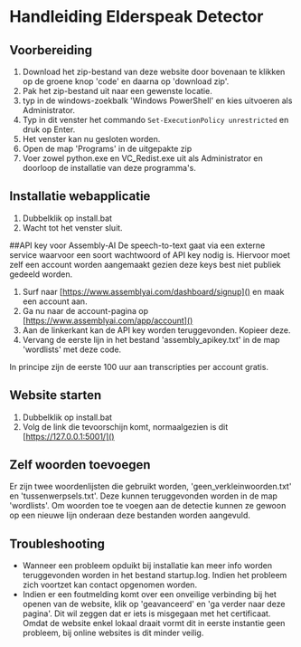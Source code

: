 # Handleiding Elderspeak Detector

## Voorbereiding


1. Download het zip-bestand van deze website door bovenaan te klikken op de groene knop 'code' en daarna op 'download zip'.
2. Pak het zip-bestand uit naar een gewenste locatie.
3. typ in de windows-zoekbalk 'Windows PowerShell' en kies uitvoeren als Administrator.
4. Typ in dit venster het commando ```Set-ExecutionPolicy unrestricted``` en druk op Enter.
5. Het venster kan nu gesloten worden.
6. Open de map 'Programs' in de uitgepakte zip
7. Voer zowel python.exe en VC_Redist.exe uit als Administrator en doorloop de installatie van deze programma's.

## Installatie webapplicatie

1. Dubbelklik op install.bat
2. Wacht tot het venster sluit.

##API key voor Assembly-AI
De speech-to-text gaat via een externe service waarvoor een soort wachtwoord of API key nodig is.
Hiervoor moet zelf een account worden aangemaakt gezien deze keys best niet publiek gedeeld worden.

1. Surf naar [https://www.assemblyai.com/dashboard/signup]() en maak een account aan.
2. Ga nu naar de account-pagina op [https://www.assemblyai.com/app/account]()
3. Aan de linkerkant kan de API key worden teruggevonden. Kopieer deze.
4. Vervang de eerste lijn in het bestand 'assembly_apikey.txt' in de map 'wordlists' met deze code.

In principe zijn de eerste 100 uur aan transcripties per account gratis.

## Website starten

1. Dubbelklik op install.bat
2. Volg de link die tevoorschijn komt, normaalgezien is dit [https://127.0.0.1:5001/]()

## Zelf woorden toevoegen

Er zijn twee woordenlijsten die gebruikt worden, 'geen_verkleinwoorden.txt' en 'tussenwerpsels.txt'.
Deze kunnen teruggevonden worden in de map 'wordlists'.
Om woorden toe te voegen aan de detectie kunnen ze gewoon op een nieuwe lijn onderaan deze bestanden worden aangevuld.

## Troubleshooting
- Wanneer een probleem opduikt bij installatie kan meer info worden teruggevonden worden in het bestand startup.log.
Indien het probleem zich voortzet kan contact opgenomen worden.
- Indien er een foutmelding komt over een onveilige verbinding bij het openen van de website, klik op 'geavanceerd' en 'ga verder naar deze pagina'. Dit wil zeggen dat er iets is misgegaan met het certificaat. 
Omdat de website enkel lokaal draait vormt dit in eerste instantie geen probleem, bij online websites is dit minder veilig.
